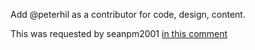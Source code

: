 Add @peterhil as a contributor for code, design, content.

This was requested by seanpm2001 [in this comment](https://github.com/seanpm2001/seanpm2001/issues/22#issuecomment-1002841363)
